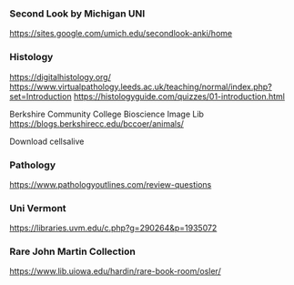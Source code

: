 

### Second Look by Michigan UNI
https://sites.google.com/umich.edu/secondlook-anki/home

### Histology
https://digitalhistology.org/
https://www.virtualpathology.leeds.ac.uk/teaching/normal/index.php?set=Introduction
https://histologyguide.com/quizzes/01-introduction.html

Berkshire Community College Bioscience Image Lib
https://blogs.berkshirecc.edu/bccoer/animals/

Download cellsalive

### Pathology
https://www.pathologyoutlines.com/review-questions


### Uni Vermont
https://libraries.uvm.edu/c.php?g=290264&p=1935072


### Rare John Martin Collection
https://www.lib.uiowa.edu/hardin/rare-book-room/osler/
